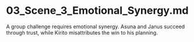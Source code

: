 # 03_Scene_3_Emotional_Synergy.md
A group challenge requires emotional synergy. Asuna and Janus succeed through trust, while Kirito misattributes the win to his planning.
